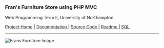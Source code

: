 ### Fran's Furniture Store using PHP MVC
Web Programming Term II, University of Northampton

<a href = "https://github.com/diwaslamsal/FransFurniture">Project Home</a> | <a href = "https://diwaslamsal.github.io/FransFurniture/diwas-lamsal-18406547-frans-furnituretechnical-report.pdf" target="_blank"> Documentation </a> | <a href = "https://github.com/DiwasLamsal/FransFurniture/tree/master/Assignment" target="_blank"> Source Code </a> | <a href = "https://diwaslamsal.github.io/FransFurniture/ReadmeFirst.txt" target = "_blank"> Readme </a> | <a href = "https://diwaslamsal.github.io/FransFurniture/furniture.sql" target = "_blank"> SQL </a>

<hr>

![Frans Furniture Image](https://diwaslamsal.github.io/FransFurniture/Assignment/FransFurniture.png)
